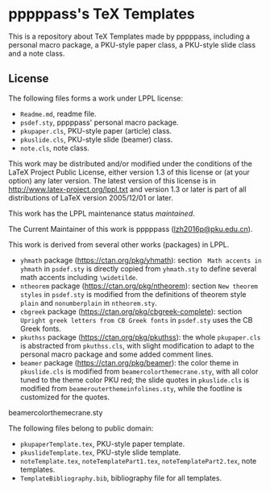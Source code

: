 # pppppass's TeX Templates

This is a repository about TeX Templates made by pppppass, including a
personal macro package, a PKU-style paper class, a PKU-style slide
class and a note class.

## License

The following files forms a work under LPPL license:
- `Readme.md`, readme file.
- `psdef.sty`, pppppass' personal macro package.
- `pkupaper.cls`, PKU-style paper (article) class.
- `pkuslide.cls`, PKU-style slide (beamer) class.
- `note.cls`, note class.

This work may be distributed and/or modified under the
conditions of the LaTeX Project Public License, either version 1.3
of this license or (at your option) any later version.
The latest version of this license is in
  http://www.latex-project.org/lppl.txt
and version 1.3 or later is part of all distributions of LaTeX
version 2005/12/01 or later.

This work has the LPPL maintenance status *maintained*.

The Current Maintainer of this work is pppppass (lzh2016p@pku.edu.cn).

This work is derived from several other works (packages) in LPPL.

- `yhmath` package (https://ctan.org/pkg/yhmath): section
` Math accents in yhmath` in `psdef.sty` is directly copied from
`yhmath.sty` to define several math accents including `\widetilde`.
- `ntheorem` package (https://ctan.org/pkg/ntheorem): section
`New theorem styles` in `psdef.sty` is modified from the definitions
of theorem style `plain` and `nonumberplain` in `ntheorem.sty`.
- `cbgreek` package (https://ctan.org/pkg/cbgreek-complete): section
`Upright greek letters from CB Greek fonts` in `psdef.sty` uses the
CB Greek fonts.
- `pkuthss` package (https://ctan.org/pkg/pkuthss): the whole
`pkupaper.cls` is abstracted from `pkuthss.cls`, with slight
modification to adapt to the personal macro package and some added
comment lines.
- `beamer` package (https://ctan.org/pkg/beamer): the color theme in
`pkuslide.cls` is modified from `beamercolorthemecrane.sty`, with all
color tuned to the theme color PKU red; the slide quotes in
`pkuslide.cls` is modified from `beamerouterthemeinfolines.sty`, while
the footline is customized for the quotes.

beamercolorthemecrane.sty

The following files belong to public domain:
- `pkupaperTemplate.tex`, PKU-style paper template.
- `pkuslideTemplate.tex`, PKU-style slide template.
- `noteTemplate.tex`, `noteTemplatePart1.tex`, `noteTemplatePart2.tex`,
note templates.
- `TemplateBibliography.bib`, bibliography file for all templates.
